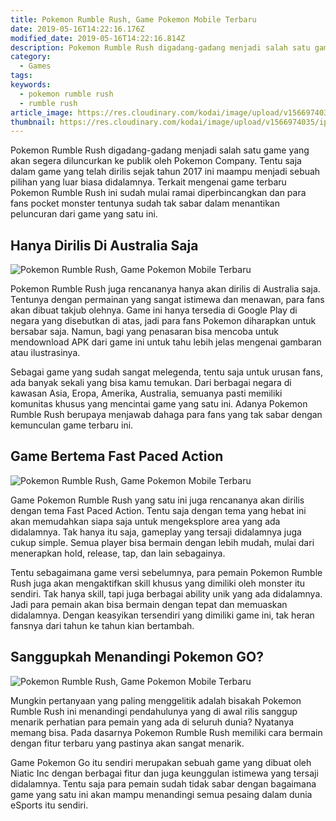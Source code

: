 ```yaml
---
title: Pokemon Rumble Rush, Game Pokemon Mobile Terbaru
date: 2019-05-16T14:22:16.176Z
modified_date: 2019-05-16T14:22:16.814Z
description: Pokemon Rumble Rush digadang-gadang menjadi salah satu game yang akan segera diluncurkan ke publik oleh Pokemon Company. 
category:
  - Games
tags:
keywords:
  - pokemon rumble rush
  - rumble rush
article_image: https://res.cloudinary.com/kodai/image/upload/v1566974037/ip/pokemon-rumble-rush-game-pokemon-mobile-terbaru-2.jpg
thumbnail: https://res.cloudinary.com/kodai/image/upload/v1566974035/ip/pokemon-rumble-rush-game-pokemon-mobile-terbaru-1-020.jpg
---
```

Pokemon Rumble Rush digadang-gadang menjadi salah satu game yang akan segera diluncurkan ke publik oleh Pokemon Company. Tentu saja dalam game yang telah dirilis sejak tahun 2017 ini maampu menjadi sebuah pilihan yang luar biasa didalamnya. Terkait mengenai game terbaru Pokemon Rumble Rush ini sudah mulai ramai diperbincangkan dan para fans pocket monster tentunya sudah tak sabar dalam menantikan peluncuran dari game yang satu ini.



## Hanya Dirilis Di Australia Saja

![Pokemon Rumble Rush, Game Pokemon Mobile Terbaru](https://res.cloudinary.com/kodai/image/upload/v1566974037/ip/pokemon-rumble-rush-game-pokemon-mobile-terbaru-2.jpg)

Pokemon Rumble Rush juga rencananya hanya akan dirilis di Australia saja. Tentunya dengan permainan yang sangat istimewa dan menawan, para fans akan dibuat takjub olehnya. Game ini hanya tersedia di Google Play di negara yang disebutkan di atas, jadi para fans Pokemon diharapkan untuk bersabar saja. Namun, bagi yang penasaran bisa mencoba untuk mendownload APK dari game ini untuk tahu lebih jelas mengenai gambaran atau ilustrasinya.

Sebagai game yang sudah sangat melegenda, tentu saja untuk urusan fans, ada banyak sekali yang bisa kamu temukan. Dari berbagai negara di kawasan Asia, Eropa, Amerika, Australia, semuanya pasti memiliki komunitas khusus yang mencintai game yang satu ini. Adanya Pokemon Rumble Rush berupaya menjawab dahaga para fans yang tak sabar dengan kemunculan game terbaru ini.



## Game Bertema Fast Paced Action

![Pokemon Rumble Rush, Game Pokemon Mobile Terbaru](https://res.cloudinary.com/kodai/image/upload/v1566974037/ip/pokemon-rumble-rush-game-pokemon-mobile-terbaru-1.jpg)

Game Pokemon Rumble Rush yang satu ini juga rencananya akan dirilis dengan tema Fast Paced Action. Tentu saja dengan tema yang hebat ini akan memudahkan siapa saja untuk mengeksplore area yang ada didalamnya. Tak hanya itu saja, gameplay yang tersaji didalamnya juga cukup simple. Semua player bisa bermain dengan lebih mudah, mulai dari menerapkan hold, release, tap, dan lain sebagainya.

Tentu sebagaimana game versi sebelumnya, para pemain Pokemon Rumble Rush juga akan mengaktifkan skill khusus yang dimiliki oleh monster itu sendiri. Tak hanya skill, tapi juga berbagai ability unik yang ada didalamnya. Jadi para pemain akan bisa bermain dengan tepat dan memuaskan didalamnya. Dengan keasyikan tersendiri yang dimiliki game ini, tak heran fansnya dari tahun ke tahun kian bertambah.



## Sanggupkah Menandingi Pokemon GO?

![Pokemon Rumble Rush, Game Pokemon Mobile Terbaru](https://res.cloudinary.com/kodai/image/upload/v1566974037/ip/pokemon-rumble-rush-game-pokemon-mobile-terbaru-3.jpg)

Mungkin pertanyaan yang paling menggelitik adalah bisakah Pokemon Rumble Rush ini menandingi pendahulunya yang di awal rilis sanggup menarik perhatian para pemain yang ada di seluruh dunia? Nyatanya memang bisa. Pada dasarnya Pokemon Rumble Rush memiliki cara bermain dengan fitur terbaru yang pastinya akan sangat menarik.

Game Pokemon Go itu sendiri merupakan sebuah game yang dibuat oleh Niatic Inc dengan berbagai fitur dan juga keunggulan istimewa yang tersaji didalamnya. Tentu saja para pemain sudah tidak sabar dengan bagaimana game yang satu ini akan mampu menandingi semua pesaing dalam dunia eSports itu sendiri.
